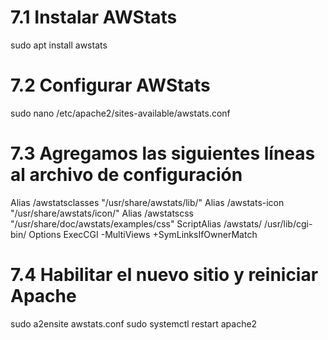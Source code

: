 # 7.1 Instalar AWStats
sudo apt install awstats

# 7.2 Configurar AWStats
sudo nano /etc/apache2/sites-available/awstats.conf

# 7.3 Agregamos las siguientes líneas al archivo de configuración
Alias /awstatsclasses "/usr/share/awstats/lib/"
Alias /awstats-icon "/usr/share/awstats/icon/"
Alias /awstatscss "/usr/share/doc/awstats/examples/css"
ScriptAlias /awstats/ /usr/lib/cgi-bin/
Options ExecCGI -MultiViews +SymLinksIfOwnerMatch

# 7.4 Habilitar el nuevo sitio y reiniciar Apache
sudo a2ensite awstats.conf
sudo systemctl restart apache2
